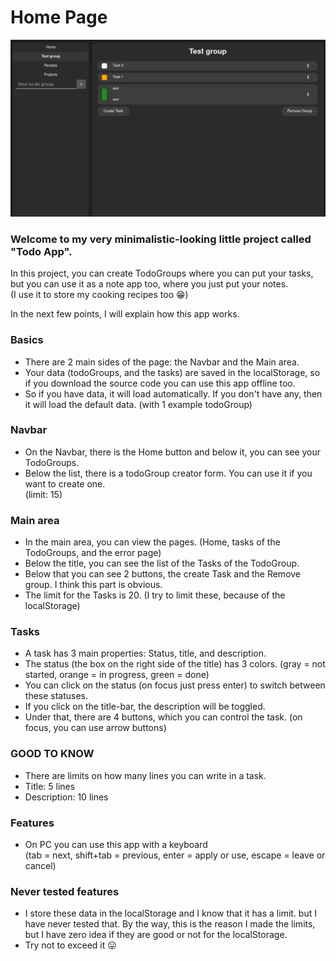 # Home Page

![Picture of Todo-app](./public/todo.png)

### Welcome to my very minimalistic-looking little project called "Todo App".

In this project, you can create TodoGroups where you can put your tasks, but you can use it as a note app too, where you just put your notes.  
(I use it to store my cooking recipes too 😁)

In the next few points, I will explain how this app works.

### Basics

- There are 2 main sides of the page: the Navbar and the Main area.
- Your data (todoGroups, and the tasks) are saved in the localStorage, so if you download the source code you can use this app offline too.
- So if you have data, it will load automatically. If you don't have any, then it will load the default data. (with 1 example todoGroup)

### Navbar

- On the Navbar, there is the Home button and below it, you can see your TodoGroups.
- Below the list, there is a todoGroup creator form. You can use it if you want to create one.  
  (limit: 15)

### Main area

- In the main area, you can view the pages. (Home, tasks of the TodoGroups, and the error page)
- Below the title, you can see the list of the Tasks of the TodoGroup.
- Below that you can see 2 buttons, the create Task and the Remove group. I think this part is obvious.
- The limit for the Tasks is 20\. (I try to limit these, because of the localStorage)

### Tasks

- A task has 3 main properties: Status, title, and description.
- The status (the box on the right side of the title) has 3 colors. (gray = not started, orange = in progress, green = done)
- You can click on the status (on focus just press enter) to switch between these statuses.
- If you click on the title-bar, the description will be toggled.
- Under that, there are 4 buttons, which you can control the task. (on focus, you can use arrow buttons)

### GOOD TO KNOW

- There are limits on how many lines you can write in a task.
- Title: 5 lines
- Description: 10 lines

### Features

- On PC you can use this app with a keyboard  
  (tab = next, shift+tab = previous, enter = apply or use, escape = leave or cancel)

### Never tested features

- I store these data in the localStorage and I know that it has a limit. but I have never tested that. By the way, this is the reason I made the limits, but I have zero idea if they are good or not for the localStorage.
- Try not to exceed it 😛
